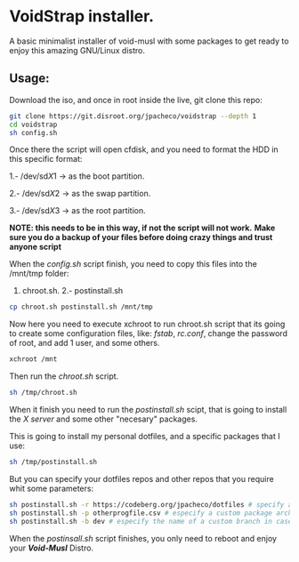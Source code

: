 # VoidStrap installer.
A basic minimalist installer of void-musl with some packages to get ready to enjoy
this amazing GNU/Linux distro.

## Usage:

Download the iso, and once in root inside the live, git clone this repo:
``` sh
git clone https://git.disroot.org/jpacheco/voidstrap --depth 1
cd voidstrap
sh config.sh
```

Once there the script will open cfdisk, and you need to format the HDD in this 
specific format:

1.- /dev/sd*X*1 -> as the boot partition.

2.- /dev/sd*X*2 -> as the swap partition.

3.- /dev/sd*X*3 -> as the root partition.

**NOTE: this needs to be in this way, if not the script will not work.**
**Make sure you do a backup of your files before doing crazy things and trust anyone script**

When the *config.sh* script finish, you need to copy this files into the /mnt/tmp folder:
1. chroot.sh.
2.- postinstall.sh

``` sh
cp chroot.sh postinstall.sh /mnt/tmp
```
Now here you need to execute xchroot to run chroot.sh script that its going to create some configuration 
files, like: *fstab*, *rc.conf*, change the password of root, and add 1 user, and
some others.

``` sh
xchroot /mnt
```
Then run the *chroot.sh* script.

``` sh
sh /tmp/chroot.sh
```

When it finish you need to run the *postinstall.sh* scipt, that is going to install
the *X server* and some other "necesary" packages.

This is going to install my personal dotfiles, and a specific packages that I use:
``` sh
sh /tmp/postinstall.sh
```

But you can specify your dotfiles repos and other repos that you require whit some parameters:

``` sh
sh postinstall.sh -r https://codeberg.org/jpacheco/dotfiles # specify a repo url.
sh postinstall.sh -p otherprogfile.csv # especify a custom package archive to install.
sh postinstall.sh -b dev # especify the name of a custom branch in case of needed.
```


When the *postinsall.sh* script finishes, you only need to reboot and enjoy your
***Void-Musl*** Distro.
